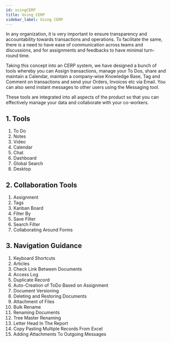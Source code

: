 ```yaml
---
id: usingCERP
title: Using CERP
sidebar_label: Using CERP
---
```


In any organization, it is very important to ensure transparency and accountability towards transactions and operations. To facilitate the same, there is a need to have ease of communication across teams and discussions, and for assignments and feedbacks to have minimal turn-round time.

Taking this concept into an CERP system, we have designed a bunch of tools whereby you can Assign transactions, manage your To Dos, share and maintain a Calendar, maintain a company-wise Knowledge Base, Tag and Comment on transactions and send your Orders, Invoices etc via Email. You can also send instant messages to other users using the Messaging tool.

These tools are integrated into all aspects of the product so that you can effectively manage your data and collaborate with your co-workers.

## 1. Tools

1. To Do
1. Notes
1. Video
1. Calendar
1. Chat
1. Dashboard
1. Global Search
1. Desktop

## 2. Collaboration Tools

1. Assignment
1. Tags
1. Kanban Board
1. Filter By
1. Save Filter
1. Search Filter
1. Collaborating Around Forms

## 3. Navigation Guidance

1. Keyboard Shortcuts
1. Articles
1. Check Link Between Documents
1. Access Log
1. Duplicate Record
1. Auto-Creation of ToDo Based on Assignment
1. Document Versioning
1. Deleting and Restoring Documents
1. Attachment of Files
1. Bulk Rename
1. Renaming Documents
1. Tree Master Renaming
1. Letter Head In The Report
1. Copy Pasting Multiple Records From Excel
1. Adding Attachments To Outgoing Messages
